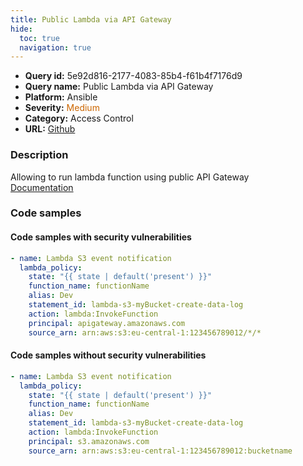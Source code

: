 ```yaml
---
title: Public Lambda via API Gateway
hide:
  toc: true
  navigation: true
---
```


<style>
  .highlight .hll {
    background-color: #ff171742;
  }
  .md-content {
    max-width: 1100px;
    margin: 0 auto;
  }
</style>

-   **Query id:** 5e92d816-2177-4083-85b4-f61b4f7176d9
-   **Query name:** Public Lambda via API Gateway
-   **Platform:** Ansible
-   **Severity:** <span style="color:#C60">Medium</span>
-   **Category:** Access Control
-   **URL:** [Github](https://github.com/Checkmarx/kics/tree/master/assets/queries/ansible/aws/public_lambda_via_api_gateway)

### Description
Allowing to run lambda function using public API Gateway<br>
[Documentation](https://docs.ansible.com/ansible/2.4/lambda_policy_module.html)

### Code samples
#### Code samples with security vulnerabilities
```yaml title="Postitive test num. 1 - yaml file" hl_lines="9"
- name: Lambda S3 event notification
  lambda_policy:
    state: "{{ state | default('present') }}"
    function_name: functionName
    alias: Dev
    statement_id: lambda-s3-myBucket-create-data-log
    action: lambda:InvokeFunction
    principal: apigateway.amazonaws.com
    source_arn: arn:aws:s3:eu-central-1:123456789012/*/*

```


#### Code samples without security vulnerabilities
```yaml title="Negative test num. 1 - yaml file"
- name: Lambda S3 event notification
  lambda_policy:
    state: "{{ state | default('present') }}"
    function_name: functionName
    alias: Dev
    statement_id: lambda-s3-myBucket-create-data-log
    action: lambda:InvokeFunction
    principal: s3.amazonaws.com
    source_arn: arn:aws:s3:eu-central-1:123456789012:bucketname

```
